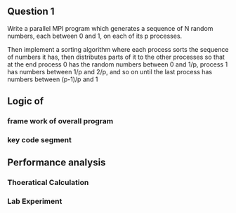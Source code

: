 ## Question 1
Write a parallel MPI program which generates a sequence of N random numbers, each between 0 and 1, on each of its p processes.

Then implement a sorting algorithm where each process sorts the sequence of numbers it has, then distributes parts of it to the other processes so that at the end process 0 has the random numbers between 0 and 1/p, process 1 has numbers between 1/p and 2/p, and so on until the last process has numbers between (p-1)/p and 1

## Logic of 
### frame work of overall program
### key code segment

## Performance analysis
### Thoeratical Calculation 

### Lab Experiment